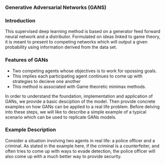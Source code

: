 ### Generative Adversarial Networks (GANS)

### Introduction
This supervised deep learning method is based on a generator feed forward neural network and a distributor. Formulated on ideas linked to game theory, it is meant to present to competing networks which will output a given probability using information derived from the data set.

### Features of GANs
- Two competing agents whose objectives is to work for opossing goals.
- This implies each participating agent continues to come up with strategies to decieve one another
- This method is associated with Game theoretic minimax methods.

In order to understand the foundation, implementation and application of GANs, we provide a basic desciption of the model. Then provide concrete examples on how GANs can be applied to a real life problem. Before delving into these steps, we will like to describe a simple example of a typical scenario which can be used to replicate GANs models.

### Example Description
Consider a situation involving two agents in real life: a police officer and a criminal. As stated in the example here, if the criminal is a counterfeiter, and often tries to come up with ways to evade detection, the police officer will also come up with a much better way to provide security.